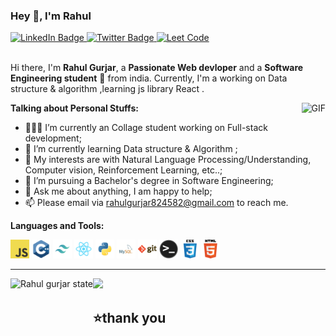 ### Hey 👋, I'm Rahul

<div id="badges">
  <a href="https://www.linkedin.com/in/rahulgurjar247">
    <img src="https://img.shields.io/badge/LinkedIn-orange?style=for-the-badge&logo=linkedin&logoColor=white" alt="LinkedIn Badge"/>
  </a>
  <a href="https://twitter.com/RahulGurjar_247">
    <img src="https://img.shields.io/badge/Twitter-blue?style=for-the-badge&logo=twitter&logoColor=white" alt="Twitter Badge"/>
  </a>
  <a href="https://leetcode.com/u/Rahul_gurjar_247">
    <img src="https://img.shields.io/badge/Leetcode-yello?style=for-the-badge&logo=leetcode&logoColor=white" alt="Leet Code"/>
  </a>
</div>
<!-- <br /> -->
<br />

Hi there, I'm **Rahul Gurjar**, a **Passionate Web devloper** and a **Software Engineering student** 🚀 from india.  Currently, I'm a working on Data structure & algorithm ,learning js library React .

  <img align="right" alt="GIF" src="https://i.pinimg.com/originals/e4/26/70/e426702edf874b181aced1e2fa5c6cde.gif" />

**Talking about Personal Stuffs:**

- 👨🏽‍💻 I’m currently an Collage student working on Full-stack development;
- 🌱 I’m currently learning Data structure & Algorithm ; 
- 🤔 My interests are with Natural Language Processing/Understanding, Computer vision, Reinforcement Learning, etc..;
- 💼 I’m pursuing a Bachelor's degree in Software Engineering;
- 💬 Ask me about anything, I am happy to help;
- 📫 Please email via rahulgurjar824582@gmail.com to reach me.

**Languages and Tools:**  

<code><img height="30" src="https://raw.githubusercontent.com/github/explore/80688e429a7d4ef2fca1e82350fe8e3517d3494d/topics/javascript/javascript.png"></code>
<code><img height="30" src="https://raw.githubusercontent.com/github/explore/80688e429a7d4ef2fca1e82350fe8e3517d3494d/topics/cpp/cpp.png"></code>
<code><img height="30" src="https://raw.githubusercontent.com/github/explore/80688e429a7d4ef2fca1e82350fe8e3517d3494d/topics/tailwind/tailwind.png"></code>
<code><img height="30" src="https://raw.githubusercontent.com/github/explore/80688e429a7d4ef2fca1e82350fe8e3517d3494d/topics/react/react.png"></code>
<code><img height="30" src="https://raw.githubusercontent.com/github/explore/80688e429a7d4ef2fca1e82350fe8e3517d3494d/topics/python/python.png"></code>
<code><img height="30" src="https://raw.githubusercontent.com/github/explore/80688e429a7d4ef2fca1e82350fe8e3517d3494d/topics/mysql/mysql.png"></code>
<code><img height="30" src="https://raw.githubusercontent.com/github/explore/80688e429a7d4ef2fca1e82350fe8e3517d3494d/topics/git/git.png"></code>
<code><img height="30" src="https://raw.githubusercontent.com/github/explore/80688e429a7d4ef2fca1e82350fe8e3517d3494d/topics/terminal/terminal.png"></code>
<code><img height="30" src="https://raw.githubusercontent.com/github/explore/80688e429a7d4ef2fca1e82350fe8e3517d3494d/topics/css/css.png"></code>
<code><img height="30" src="https://raw.githubusercontent.com/github/explore/80688e429a7d4ef2fca1e82350fe8e3517d3494d/topics/html/html.png"></code>

---

<img align="left" height="200px" src="https://github-readme-stats.vercel.app/api?username=rahulgurjarbca&show_icons=true&count_private=true&title_color=ff0087&bg_color=fafbfc00&text_color=a2a2a2" alt="Rahul gurjar state" />
<img align="centre" height="200px" src="https://github-readme-stats.vercel.app/api/top-langs/?username=rahulgurjarbca&title_color=ff0087&bg_color=fafbfc00&text_color=35b5ff&hide=EJS" />

<!-- ![Rahul github stats](https://github-readme-stats.vercel.app/api?username=rahulgurjarbca&show_icons=true&hide_border=true) -->

## ⭐️thank you

